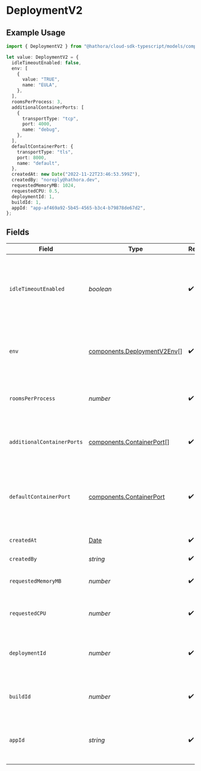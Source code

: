 # DeploymentV2

## Example Usage

```typescript
import { DeploymentV2 } from "@hathora/cloud-sdk-typescript/models/components";

let value: DeploymentV2 = {
  idleTimeoutEnabled: false,
  env: [
    {
      value: "TRUE",
      name: "EULA",
    },
  ],
  roomsPerProcess: 3,
  additionalContainerPorts: [
    {
      transportType: "tcp",
      port: 4000,
      name: "debug",
    },
  ],
  defaultContainerPort: {
    transportType: "tls",
    port: 8000,
    name: "default",
  },
  createdAt: new Date("2022-11-22T23:46:53.599Z"),
  createdBy: "noreply@hathora.dev",
  requestedMemoryMB: 1024,
  requestedCPU: 0.5,
  deploymentId: 1,
  buildId: 1,
  appId: "app-af469a92-5b45-4565-b3c4-b79878de67d2",
};
```

## Fields

| Field                                                                                                            | Type                                                                                                             | Required                                                                                                         | Description                                                                                                      | Example                                                                                                          |
| ---------------------------------------------------------------------------------------------------------------- | ---------------------------------------------------------------------------------------------------------------- | ---------------------------------------------------------------------------------------------------------------- | ---------------------------------------------------------------------------------------------------------------- | ---------------------------------------------------------------------------------------------------------------- |
| `idleTimeoutEnabled`                                                                                             | *boolean*                                                                                                        | :heavy_check_mark:                                                                                               | Option to shut down processes that have had no new connections or rooms<br/>for five minutes.                    |                                                                                                                  |
| `env`                                                                                                            | [components.DeploymentV2Env](../../models/components/deploymentv2env.md)[]                                       | :heavy_check_mark:                                                                                               | The environment variable that our process will have access to at runtime.                                        |                                                                                                                  |
| `roomsPerProcess`                                                                                                | *number*                                                                                                         | :heavy_check_mark:                                                                                               | Governs how many [rooms](https://hathora.dev/docs/concepts/hathora-entities#room) can be scheduled in a process. | 3                                                                                                                |
| `additionalContainerPorts`                                                                                       | [components.ContainerPort](../../models/components/containerport.md)[]                                           | :heavy_check_mark:                                                                                               | Additional ports your server listens on.                                                                         | {<br/>"transportType": "tcp",<br/>"port": 4000,<br/>"name": "debug"<br/>}                                        |
| `defaultContainerPort`                                                                                           | [components.ContainerPort](../../models/components/containerport.md)                                             | :heavy_check_mark:                                                                                               | A container port object represents the transport configruations for how your server will listen.                 |                                                                                                                  |
| `createdAt`                                                                                                      | [Date](https://developer.mozilla.org/en-US/docs/Web/JavaScript/Reference/Global_Objects/Date)                    | :heavy_check_mark:                                                                                               | When the deployment was created.                                                                                 |                                                                                                                  |
| `createdBy`                                                                                                      | *string*                                                                                                         | :heavy_check_mark:                                                                                               | N/A                                                                                                              | noreply@hathora.dev                                                                                              |
| `requestedMemoryMB`                                                                                              | *number*                                                                                                         | :heavy_check_mark:                                                                                               | The amount of memory allocated to your process.                                                                  | 1024                                                                                                             |
| `requestedCPU`                                                                                                   | *number*                                                                                                         | :heavy_check_mark:                                                                                               | The number of cores allocated to your process.                                                                   | 0.5                                                                                                              |
| `deploymentId`                                                                                                   | *number*                                                                                                         | :heavy_check_mark:                                                                                               | System generated id for a deployment. Increments by 1.                                                           | 1                                                                                                                |
| `buildId`                                                                                                        | *number*                                                                                                         | :heavy_check_mark:                                                                                               | System generated id for a build. Increments by 1.                                                                | 1                                                                                                                |
| `appId`                                                                                                          | *string*                                                                                                         | :heavy_check_mark:                                                                                               | System generated unique identifier for an application.                                                           | app-af469a92-5b45-4565-b3c4-b79878de67d2                                                                         |